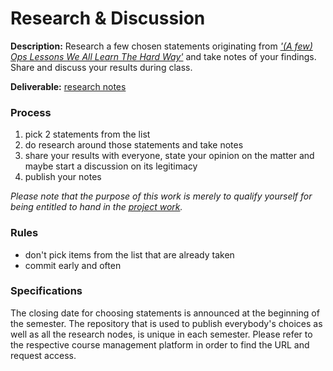 Research & Discussion
=====================


__Description:__ Research a few chosen statements originating from 
[*'(A few) Ops Lessons We All Learn The Hard Way'*](https://www.netmeister.org/blog/ops-lessons.html) and take notes of
your findings. Share and discuss your results during class.

__Deliverable:__ [research notes](./deliverables/research_notes.md)


### Process

1. pick 2 statements from the list
2. do research around those statements and take notes
3. share your results with everyone, state your opinion on the matter and maybe start a discussion on its legitimacy
4. publish your notes

*Please note that the purpose of this work is merely to qualify yourself for being entitled to hand in the
[project work](./project.md).*


### Rules

* don't pick items from the list that are already taken
* commit early and often


### Specifications

The closing date for choosing statements is announced at the beginning of the semester. The repository that is
used to publish everybody's choices as well as all the research nodes, is unique in each semester. Please refer to
the respective course management platform in order to find the URL and request access.
